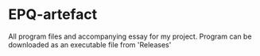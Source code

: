 # EPQ-artefact

All program files and accompanying essay for my project. Program can be downloaded as an executable file from 'Releases'
